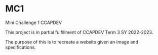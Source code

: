 # MC1
Mini Challenge 1 CCAPDEV

This project is in partial fulfillment of CCAPDEV Term 3 SY 2022-2023.

The purpose of this is to recreate a website given an image and specifications.
